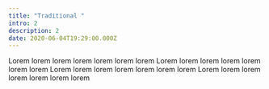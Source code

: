 ```yaml
---
title: "Traditional "
intro: 2
description: 2
date: 2020-06-04T19:29:00.000Z
---
```


Lorem lorem lorem lorem lorem lorem lorem
Lorem lorem lorem lorem lorem lorem lorem
Lorem lorem lorem lorem lorem lorem lorem
Lorem lorem lorem lorem lorem lorem lorem
